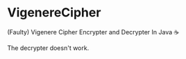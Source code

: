 # VigenereCipher
(Faulty) Vigenere Cipher Encrypter and Decrypter In Java ☕️

The decrypter doesn't work.
